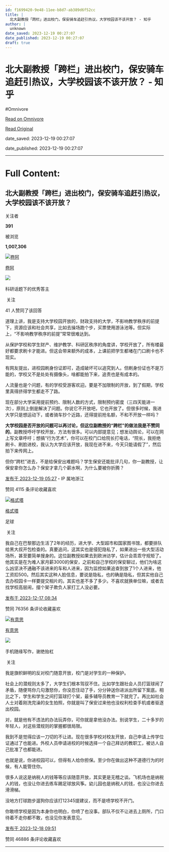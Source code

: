 ```yaml
---
id: f1699420-9e48-11ee-b8d7-ab389d6f52cc
title: |
  北大副教授「跨栏」进出校门，保安骑车追赶引热议，大学校园该不该开放？ - 知乎
author: |
  unknown
date_saved: 2023-12-19 00:27:07
date_published: 2023-12-19 00:27:07
draft: true
---
```


# 北大副教授「跨栏」进出校门，保安骑车追赶引热议，大学校园该不该开放？ - 知乎
#Omnivore

[Read on Omnivore](https://omnivore.app/me/-18c81332544)

[Read Original](https://www.zhihu.com/question/634994921/answer/3331054449)

date_saved: 2023-12-19 00:27:07

date_published: 2023-12-19 00:27:07

--- 

# Full Content: 

## 北大副教授「跨栏」进出校门，保安骑车追赶引热议，大学校园该不该开放？

关注者

**391**

被浏览

**1,007,306**

[![卷阿](https://proxy-prod.omnivore-image-cache.app/0x0,sW6JlQmgRRpBtav34HfGrefYgPbnWzd21csdljMM6ml0/https://picx.zhimg.com/v2-9f52a3f33c65e3218bb748dd07fa14b8_l.jpg?source=2c26e567)](https://www.zhihu.com/people/juan-a-21-86)

[卷阿](https://www.zhihu.com/people/juan-a-21-86)

[​](https://www.zhihu.com/question/48509984)​![](https://proxy-prod.omnivore-image-cache.app/0x0,sRpP1H2oa_TfsDLpATwsIt6ipVLRN7HlUZGTch2Ee4JQ/https://picx.zhimg.com/v2-4812630bc27d642f7cafcd6cdeca3d7a.jpg?source=88ceefae)

科研话题下的优秀答主

​ 关注

41 人赞同了该回答

道理上讲，我是支持大学校园开放的，财政支持的大学，不影响教学秩序的前提下，资源应该和社会共享，比如去操场跑个步，买票使用游泳池等。但实际上，“不影响教学秩序的前提”常常很难达到。

从保护学校和学生财产、维护教学、科研区秩序的角度讲，学校开放了，所有楼最好都要求刷卡才能进。但这会带来额外的成本，上课前把学生都堵在门口刷卡也不现实。

有网友提出，进校园刷身份证即可，造成破坏可以追究到人。但刷身份证也不是万能的，学校又不是处处有摄像头，啥都能拍下来，追责也是有成本的。

人流量也是个问题，有的学校受游客欢迎。要是不加限制的开放，到了假期，学校里真得挤得学生都走不了路。

现在部分大学采用提前预约、限制人数的方式，限制预约密度（三四天能进一次），原则上倒是解决了问题。你说它不开放吧，它也开放了。但很多时候，我进大学只是想运动下，或者骑车抄个近路，还得提前抢名额，不和不开放一样吗？

**大学校园是否开放的问题可以再讨论，但这位副教授的“跨栏”的做法我是不赞同的**。副教授呼吁学校开放，方法有很多。可以内部提意见；想发动舆论，可以在网上写文章呼吁；想搞“行为艺术”，你可以在校门口给院长打电话，“院长，我拒绝刷卡、刷脸进校，我认为大学应该开放，我现在进不来，今天只能请假了”，然后拍下来传网上。

但你“跨栏”进去，不是给保安出难题吗？学生保安还能批评几句，你一副教授，让保安拿你怎么办？保安才拿几个薪水啊，为什么要被你折腾？

[发布于 2023-12-19 05:27](https://www.zhihu.com/question/634994921/answer/3331054449)・IP 属地浙江

​赞同 41​​15 条评论​收藏​喜欢

[![格式塔](https://proxy-prod.omnivore-image-cache.app/0x0,sFDxH3ebvqgAVq-_SRGHSbOcyeQ_UDDSC2K--sBjvJqI/https://pica.zhimg.com/v2-800881f9098c63d1df04103c5e34ad48_l.jpg?source=1def8aca)](https://www.zhihu.com/people/wen-jun-ding)

[格式塔](https://www.zhihu.com/people/wen-jun-ding)

足球

​ 关注

我自己在巴黎那边生活了2年的经历，进大学、大型超市和国家图书馆，都要排队给黑大叔开包检查的。真要追问，这其实也是侵犯隐私了，如果进出一些大型活动场所，甚至要简单搜身的。这位副教授如果去到欧洲访学，估计会乖乖守规矩了。他其实是在为难人家月薪3000的保安，之前和自己学校的保安聊过，他们为啥这么凶坚决不通融不该进来的车和人进来，因为监控如果追查到放了1个人进来，他工资扣500。然后其实这种人脸信息，要说是隐私，也的确是隐私，但其实他自己去办校园卡一样要提交相片的。其实也差不多了多少。不喜欢就换单位嘛，或者去找学校高层闹，摆个架子欺负人家打工人没必要。

[发布于 2023-12-17 08:34](https://www.zhihu.com/question/634994921/answer/3328876520)

​赞同 763​​56 条评论​收藏​喜欢

[![有意思](https://proxy-prod.omnivore-image-cache.app/0x0,s4HEnJRSTqT5CCE3OaK8ztfqAMlrGorSgz-HIqLjdvWo/https://pic1.zhimg.com/v2-9a26bd676f64bf9f8c0ea88461010af9_l.jpg?source=1def8aca)](https://www.zhihu.com/people/yu-tong-8-3)

[有意思](https://www.zhihu.com/people/yu-tong-8-3)

​![](https://proxy-prod.omnivore-image-cache.app/0x0,sRpP1H2oa_TfsDLpATwsIt6ipVLRN7HlUZGTch2Ee4JQ/https://picx.zhimg.com/v2-4812630bc27d642f7cafcd6cdeca3d7a.jpg?source=88ceefae)

手机随缘写作，谢绝抬杠

​ 关注

我是旗帜鲜明的反对校门随意开放，校门是对学生的一种保护。

社会上的潜规则太多了，大学生们根本驾驭不住。比如学生跟社会人员打篮球闹了矛盾，随便骂你几句激怒你，你没忍住动了手，分分钟送你进派出所留下案底。相比之下，学生和学生之间打篮球打个架，最多辅导员教育一下就完了。再比如社会人士对着刚洗完澡的女生拍照，你就是叫了保安过来他也没权利检查手机或者驱逐出校园。

对，就是他有不违法的办法玩弄你，可你就是拿他没办法。别说学生，二十多岁的年轻人，对这些潜规则的掌握都很局限。

我到不是觉得应该一刀切的不让进。现在很多学校对校友开放，自己申请上传学位证通过了也能进。外校人员申请进校的时候选择一个自己拜访的教职工，被访人自己批准了也都能进。

也就是说，你进校园可以，但得有人给你担保。至少你在做出这种不道德行为的时候，有人能管住你。

很多人说这是纳税人的钱等等应该随意开放，其实更是无稽之谈。飞机场也是纳税人的钱，也没让你进去练车踢足球放风筝。幼儿园也是纳税人的钱，也没让你进去滑滑梯。

没地方打球跑步遛狗你应该打12345提建议，而不是喷学校不开门。

你敢喷学校是因为本身你也明白，你喷了也没事。部队不仅不让进去上厕所，门口待着不走你都不敢，也没见你发表意见。

[发布于 2023-12-18 09:51](https://www.zhihu.com/question/634994921/answer/3330148399)

​赞同 468​​86 条评论​收藏​喜欢

---

